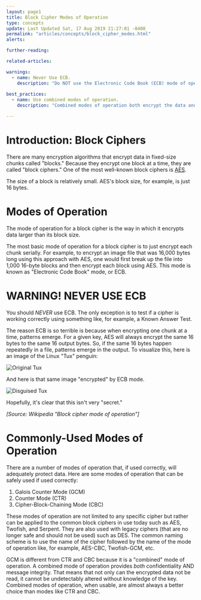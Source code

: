 ```yaml
---
layout: page1
title: Block Cipher Modes of Operation
type: concepts
update: Last Updated Sat, 17 Aug 2019 21:27:01 -0400
permalink: "articles/concepts/block_cipher_modes.html"
alerts:

further-reading:

related-articles:

warnings:
  - name: Never Use ECB.
    description: "Do NOT use the Electronic Code Book (ECB) mode of operation. This is only for testing!"
    
best_practices:
  - name: Use combined modes of operation.
    description: "Combined modes of operation both encrypt the data and protect it from modifications. Modes, such as GCM or CCM, are almost always a good choice."

---
```


# Introduction: Block Ciphers

There are many encryption algorithms that encrypt data in fixed-size chunks called "blocks." Because they encrypt one block at a time, they are called "block ciphers." One of the most well-known block ciphers is [AES](/articles/symmetric_algorithms/AES/AES.html).

The size of a block is relatively small. AES's block size, for example, is just 16 bytes.

# Modes of Operation

The mode of operation for a block cipher is the way in which it encrypts data larger than its block size.

The most basic mode of operation for a block cipher is to just encrypt each chunk serially. For example, to encrypt an image file that was 16,000 bytes long using this approach with AES, one would first break up the file into 1,000 16-byte blocks and then encrypt each block using AES. This mode is known as "Electronic Code Book" mode, or ECB.

# WARNING! NEVER USE ECB

You should *NEVER* use ECB. The only exception is to test if a cipher is working correctly using something like, for example, a Known Answer Test.

The reason ECB is so terrible is because when encrypting one chunk at a time, patterns emerge. For a given key, AES will always encrypt the same 16 bytes to the same 16 output bytes. So, if the same 16 bytes happen repeatedly in a file, patterns emerge in the output. To visualize this, here is an image of the Linux "Tux" penguin:

![Original Tux](https://upload.wikimedia.org/wikipedia/commons/5/56/Tux.jpg "The Original Tux")

And here is that same image "encrypted" by ECB mode.

![Disguised Tux](https://upload.wikimedia.org/wikipedia/commons/f/f0/Tux_ecb.jpg "Tux in Disguise?!")

Hopefully, it's clear that this isn't very "secret."

_[Source: Wikipedia "Block cipher mode of operation"]_

# Commonly-Used Modes of Operation

There are a number of modes of operation that, if used correctly, will adequately protect data. Here are some modes of operation that can be safely used if used correctly:

1. Galois Counter Mode (GCM)
1. Counter Mode (CTR)
1. Cipher-Block-Chaining Mode (CBC)

These modes of operation are not limited to any specific cipher but rather can be applied to the common block ciphers in use today such as AES, Twofish, and Serpent. They are also used with legacy ciphers (that are no longer safe and should not be used) such as DES. The common naming scheme is to use the name of the cipher followed by the name of the mode of operation like, for example, AES-CBC, Twofish-GCM, etc.

GCM is different from CTR and CBC because it is a "combined" mode of operation. A combined mode of operation provides _both_ confidentiality AND message integrity. That means that not only can the encrypted data not be read, it cannot be undetectably altered without knowledge of the key. Combined modes of operation, when usable, are almost always a better choice than modes like CTR and CBC.

